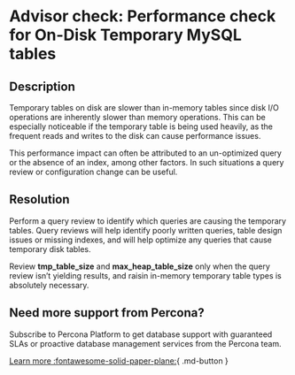 # Advisor check: Performance check for On-Disk Temporary MySQL tables

## Description

Temporary tables on disk are slower than in-memory tables since disk I/O operations are inherently slower than memory operations. This can be especially noticeable if the temporary table is being used heavily, as the frequent reads and writes to the disk can cause performance issues. 

This performance impact can often be attributed to an un-optimized query or the absence of an index, among other factors. In such situations a query review or configuration change can be useful.

## Resolution

Perform a query review to identify which queries are causing the temporary tables.
Query reviews will help identify poorly written queries, table design issues or missing indexes, and will help optimize any queries that cause temporary disk tables.

Review **tmp_table_size** and **max_heap_table_size** only when the query review isn’t yielding results, and raisin in-memory temporary table types is absolutely necessary.

## Need more support from Percona?

Subscribe to Percona Platform to get database support with guaranteed SLAs or proactive database management services from the Percona team.

[Learn more :fontawesome-solid-paper-plane:](https://per.co.na/subscribe){ .md-button }
